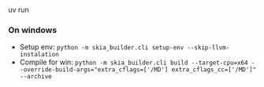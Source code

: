 uv run

### On windows

- Setup env: `python -m skia_builder.cli setup-env --skip-llvm-instalation`
- Compile for win: 
    `python -m skia_builder.cli build --target-cpu=x64 --override-build-args="extra_cflags=['/MD'] extra_cflags_cc=['/MD']" --archive`

 